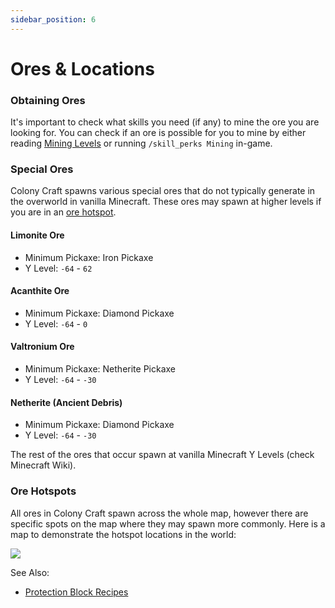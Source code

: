 ```yaml
---
sidebar_position: 6
---
```


# Ores & Locations

### Obtaining Ores

It's important to check what skills you need (if any) to mine the ore you are looking for. You can check if an ore is possible for you to mine by either reading [Mining Levels](/docs/skills/mining.md#levels) or running `/skill_perks Mining` in-game.

### Special Ores

Colony Craft spawns various special ores that do not typically generate in the overworld in vanilla Minecraft. These ores may spawn at higher levels if you are in an [ore hotspot](#ore-hotspots).

#### Limonite Ore
- Minimum Pickaxe: Iron Pickaxe
- Y Level: `-64` - `62`

#### Acanthite Ore
- Minimum Pickaxe: Diamond Pickaxe
- Y Level: `-64` - `0`

#### Valtronium Ore
- Minimum Pickaxe: Netherite Pickaxe
- Y Level: `-64` - `-30`

#### Netherite (Ancient Debris)
- Minimum Pickaxe: Diamond Pickaxe
- Y Level: `-64` - `-30`

The rest of the ores that occur spawn at vanilla Minecraft Y Levels (check Minecraft Wiki).

### Ore Hotspots

All ores in Colony Craft spawn across the whole map, however there are specific spots on the map where they may spawn more commonly. Here is a map to demonstrate the hotspot locations in the world:

<img src="/img/Ore Distribution Graph.jpg" />

See Also:

- [Protection Block Recipes](/docs/recipes/protection-blocks.md)
